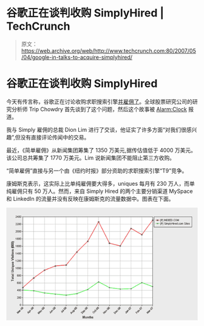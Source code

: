 # 谷歌正在谈判收购 SimplyHired | TechCrunch

> 原文：<https://web.archive.org/web/http://www.techcrunch.com:80/2007/05/04/google-in-talks-to-acquire-simplyhired/>

# 谷歌正在谈判收购 SimplyHired

 [](https://web.archive.org/web/20230223125530/http://www.simplyhired.com/) 今天有传言称，谷歌正在讨论收购求职搜索引擎[并雇佣了](https://web.archive.org/web/20230223125530/http://www.simplyhired.com/)。全球股票研究公司的研究分析师 Trip Chowdry 首先谈到了这个问题，然后这个故事被 [Alarm:Clock](https://web.archive.org/web/20230223125530/http://www.thealarmclock.com/mt/archives/2007/05/google_negotiat.html#Permalink) 报道。

我与 Simply 雇佣的总裁 Dion Lim 进行了交谈，他证实了许多方面“对我们很感兴趣”,但没有直接评论传闻中的交易。

最近，《简单雇佣》从新闻集团筹集了 1350 万美元,据传估值低于 4000 万美元。该公司总共筹集了 1770 万美元。Lim 说新闻集团不能阻止第三方收购。

“简单雇佣”直接与另一个由《纽约时报》部分资助的求职搜索引擎“T9”竞争。

康姆斯克表示，这实际上比单纯雇佣要大得多，uniques 每月有 230 万人，而单纯雇佣只有 50 万人。然而，来自 Simply Hired 的两个主要分销渠道 MySpace 和 LinkedIn 的流量并没有反映在康姆斯克的流量数据中。图表在下面。

![](img/475c5e40a3e30c670f47d400171e3ee2.png)